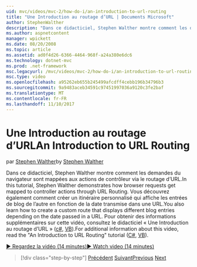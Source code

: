 ```yaml
---
uid: mvc/videos/mvc-2/how-do-i/an-introduction-to-url-routing
title: "Une Introduction au routage d’URL | Documents Microsoft"
author: StephenWalther
description: "Dans ce didacticiel, Stephen Walther montre comment les demandes du navigateur sont mappées aux actions de contrôleur via le routage d’URL. Vous apprendrez comment créer un client..."
ms.author: aspnetcontent
manager: wpickett
ms.date: 08/20/2008
ms.topic: article
ms.assetid: ad0f4d26-6366-4464-968f-a24a380e6dc6
ms.technology: dotnet-mvc
ms.prod: .net-framework
msc.legacyurl: /mvc/videos/mvc-2/how-do-i/an-introduction-to-url-routing
msc.type: video
ms.openlocfilehash: a95262eb655b245499afcdff4cebb196b34796b3
ms.sourcegitcommit: 9a9483aceb34591c97451997036a9120c3fe2baf
ms.translationtype: MT
ms.contentlocale: fr-FR
ms.lasthandoff: 11/10/2017
---
```

<a name="an-introduction-to-url-routing"></a><span data-ttu-id="4654f-104">Une Introduction au routage d’URL</span><span class="sxs-lookup"><span data-stu-id="4654f-104">An Introduction to URL Routing</span></span>
====================
<span data-ttu-id="4654f-105">par [Stephen Walther](https://github.com/StephenWalther)</span><span class="sxs-lookup"><span data-stu-id="4654f-105">by [Stephen Walther](https://github.com/StephenWalther)</span></span>

<span data-ttu-id="4654f-106">Dans ce didacticiel, Stephen Walther montre comment les demandes du navigateur sont mappées aux actions de contrôleur via le routage d’URL.</span><span class="sxs-lookup"><span data-stu-id="4654f-106">In this tutorial, Stephen Walther demonstrates how browser requests get mapped to controller actions through URL Routing.</span></span> <span data-ttu-id="4654f-107">Vous découvrez également comment créer un itinéraire personnalisé qui affiche les entrées de blog de l’autre en fonction de la date transmise dans une URL.</span><span class="sxs-lookup"><span data-stu-id="4654f-107">You also learn how to create a custom route that displays different blog entries depending on the date passed in a URL.</span></span> <span data-ttu-id="4654f-108">Pour obtenir des informations supplémentaires sur cette vidéo, consultez le didacticiel « Une Introduction au routage d’URL » ([c#](../../../overview/older-versions-1/controllers-and-routing/asp-net-mvc-routing-overview-cs.md), [VB](../../../overview/older-versions-1/controllers-and-routing/asp-net-mvc-routing-overview-vb.md)).</span><span class="sxs-lookup"><span data-stu-id="4654f-108">For additional information about this video, read the "An Introduction to URL Routing" tutorial ([C#](../../../overview/older-versions-1/controllers-and-routing/asp-net-mvc-routing-overview-cs.md), [VB](../../../overview/older-versions-1/controllers-and-routing/asp-net-mvc-routing-overview-vb.md)).</span></span>

[<span data-ttu-id="4654f-109">&#9654; Regardez la vidéo (14 minutes)</span><span class="sxs-lookup"><span data-stu-id="4654f-109">&#9654; Watch video (14 minutes)</span></span>](https://channel9.msdn.com/Blogs/ASP-NET-Site-Videos/an-introduction-to-url-routing)

>[!div class="step-by-step"]
<span data-ttu-id="4654f-110">[Précédent](understanding-views-view-data-and-html-helpers.md)
[Suivant](preventing-javascript-injection-attacks.md)</span><span class="sxs-lookup"><span data-stu-id="4654f-110">[Previous](understanding-views-view-data-and-html-helpers.md)
[Next](preventing-javascript-injection-attacks.md)</span></span>
